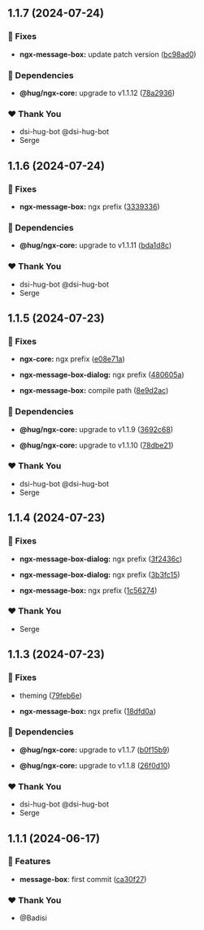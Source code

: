 ## 1.1.7 (2024-07-24)


### 🐛 Fixes

- **ngx-message-box:** update patch version ([bc98ad0](https://github.com/DSI-HUG/ngx-components/commit/bc98ad0))


### 🌱 Dependencies

- **@hug/ngx-core:** upgrade to v1.1.12 ([78a2936](https://github.com/DSI-HUG/ngx-components/commit/78a2936))


### ❤️  Thank You

- dsi-hug-bot @dsi-hug-bot
- Serge

## 1.1.6 (2024-07-24)


### 🐛 Fixes

- **ngx-message-box:** ngx prefix ([3339336](https://github.com/DSI-HUG/ngx-components/commit/3339336))


### 🌱 Dependencies

- **@hug/ngx-core:** upgrade to v1.1.11 ([bda1d8c](https://github.com/DSI-HUG/ngx-components/commit/bda1d8c))


### ❤️  Thank You

- dsi-hug-bot @dsi-hug-bot
- Serge

## 1.1.5 (2024-07-23)


### 🐛 Fixes

- **ngx-core:** ngx prefix ([e08e71a](https://github.com/DSI-HUG/ngx-components/commit/e08e71a))

- **ngx-message-box-dialog:** ngx prefix ([480605a](https://github.com/DSI-HUG/ngx-components/commit/480605a))

- **ngx-message-box:** compile path ([8e9d2ac](https://github.com/DSI-HUG/ngx-components/commit/8e9d2ac))


### 🌱 Dependencies

- **@hug/ngx-core:** upgrade to v1.1.9 ([3692c68](https://github.com/DSI-HUG/ngx-components/commit/3692c68))

- **@hug/ngx-core:** upgrade to v1.1.10 ([78dbe21](https://github.com/DSI-HUG/ngx-components/commit/78dbe21))


### ❤️  Thank You

- dsi-hug-bot @dsi-hug-bot
- Serge

## 1.1.4 (2024-07-23)


### 🐛 Fixes

- **ngx-message-box-dialog:** ngx prefix ([3f2436c](https://github.com/DSI-HUG/ngx-components/commit/3f2436c))

- **ngx-message-box-dialog:** ngx prefix ([3b3fc15](https://github.com/DSI-HUG/ngx-components/commit/3b3fc15))

- **ngx-message-box:** ngx prefix ([1c56274](https://github.com/DSI-HUG/ngx-components/commit/1c56274))


### ❤️  Thank You

- Serge

## 1.1.3 (2024-07-23)


### 🐛 Fixes

- theming ([79feb6e](https://github.com/DSI-HUG/ngx-components/commit/79feb6e))

- **ngx-message-box:** ngx prefix ([18dfd0a](https://github.com/DSI-HUG/ngx-components/commit/18dfd0a))


### 🌱 Dependencies

- **@hug/ngx-core:** upgrade to v1.1.7 ([b0f15b9](https://github.com/DSI-HUG/ngx-components/commit/b0f15b9))

- **@hug/ngx-core:** upgrade to v1.1.8 ([26f0d10](https://github.com/DSI-HUG/ngx-components/commit/26f0d10))


### ❤️  Thank You

- dsi-hug-bot @dsi-hug-bot
- Serge

## 1.1.1 (2024-06-17)

### 🚀 Features

-   **message-box**: first commit ([ca30f27](https://github.com/DSI-HUG/ngx-components/commit/ca30f2791b4b013bedf38839e2bc2aed296c2acc))

### ❤️ Thank You

-   @Badisi
